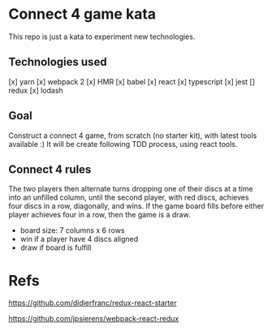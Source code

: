 # Connect 4 game kata

This repo is just a kata to experiment new technologies.

## Technologies used
[x] yarn
[x] webpack 2
[x] HMR
[x] babel
[x] react
[x] typescript
[x] jest
[] redux
[x] lodash

## Goal

Construct a connect 4 game, from scratch (no starter kit), with latest tools available :)
It will be create following TDD process, using react tools.

## Connect 4 rules
The two players then alternate turns dropping one of their discs at a time into an unfilled column, until the second player, with red discs, achieves four discs in a row, diagonally, and wins. If the game board fills before either player achieves four in a row, then the game is a draw.

- board size: 7 columns x 6 rows
- win if a player have 4 discs aligned
- draw if board is fulfill

# Refs

https://github.com/didierfranc/redux-react-starter

https://github.com/jpsierens/webpack-react-redux